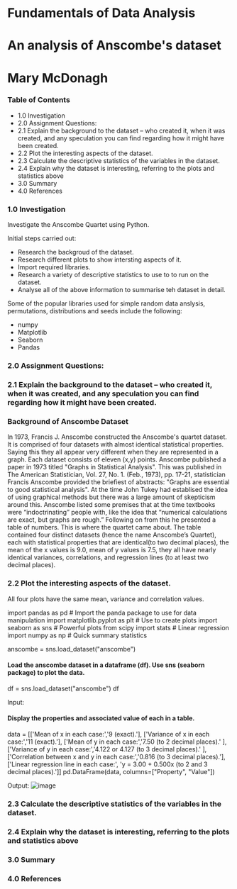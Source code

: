 # Fundamentals of Data Analysis
# An analysis of Anscombe's dataset
# Mary McDonagh

### Table of Contents
- 1.0 Investigation
- 2.0 Assignment Questions:
- 2.1 Explain the background to the dataset – who created it, when it was created, and any speculation you can find regarding how it might have been created.
- 2.2 Plot the interesting aspects of the dataset.
- 2.3 Calculate the descriptive statistics of the variables in the dataset.
- 2.4 Explain why the dataset is interesting, referring to the plots and statistics above
- 3.0 Summary
- 4.0 References

### 1.0 Investigation
Investigate the Anscombe Quartet using Python.

Initial steps carried out:

- Research the backgroud of the dataset.
- Research different plots to show intersting aspects of it.
- Import required libraries. 
- Research a variety of descriptive statistics to use to to run on the dataset.
- Analyse all of the above information to summarise teh dataset in detail.

Some of the popular libraries used for simple random data anslysis, permutations, distributions and seeds include the following:
- numpy
- Matplotlib
- Seaborn
- Pandas

### 2.0 Assignment Questions:
### 2.1 Explain the background to the dataset – who created it, when it was created, and any speculation you can find regarding how it might have been created.

### Background of Anscombe Dataset
In 1973, Francis J. Anscombe constructed the Anscombe's quartet dataset. It is comprised of four datasets with almost identical statistical properties. Saying this they all appear very different when they are represented in a graph. Each dataset consists of eleven (x,y) points. 
Anscombe published a paper in 1973 titled "Graphs in Statistical Analysis". This was published in The American Statistician, Vol. 27, No. 1. (Feb., 1973), pp. 17-21, statistician Francis Anscombe provided the briefiest of abstracts: "Graphs are essential to good statistical analysis". At the time John Tukey had establised the idea of using graphical methods but there was a large amount of skepticism around this. 
Anscombe listed some premises that at the time textbooks were “indoctrinating” people with, like the idea that “numerical calculations are exact, but graphs are rough.” Following on from this he presented a table of numbers. This is where the quartet came about. The table contained four distinct datasets (hence the name Anscombe’s Quartet), each with statistical properties that are identical(to two decimal places), the mean of the x values is 9.0, mean of y values is 7.5, they all have nearly identical variances, correlations, and regression lines (to at least two decimal places).

### 2.2 Plot the interesting aspects of the dataset.

All four plots have the same mean, variance and correlation values.

import pandas as pd  # Import the panda package to use for data manipulation
import matplotlib.pyplot as plt  # Use to create plots
import seaborn as sns  # Powerful plots
from scipy import stats  # Linear regression
import numpy as np  # Quick summary statistics

anscombe = sns.load_dataset("anscombe")

#### Load the anscombe dataset in a dataframe (df). Use sns (seaborn package) to plot the data.
df = sns.load_dataset("anscombe")
df

Input:
#### Display the properties and associated value of each in a table.
data = [['Mean of x in each case:','9 (exact).'], 
        ['Variance of x in each case:','11 (exact).'],
        ['Mean of y in each case:','7.50 (to 2 decimal places).' ],
        ['Variance of y in each case:','4.122 or 4.127 (to 3 decimal places).' ],  
        ['Correlation between x and y in each case:','0.816 (to 3 decimal places).'],
       ['Linear regression line in each case:', 'y = 3.00 + 0.500x (to 2 and 3 decimal places).']]
pd.DataFrame(data, columns=["Property", "Value"])

Output:
![image](https://user-images.githubusercontent.com/36244887/48268947-53c75100-e42e-11e8-98d2-fcfa8dae8e3d.JPG)
    
### 2.3 Calculate the descriptive statistics of the variables in the dataset.


### 2.4 Explain why the dataset is interesting, referring to the plots and statistics above


### 3.0 Summary


### 4.0 References



